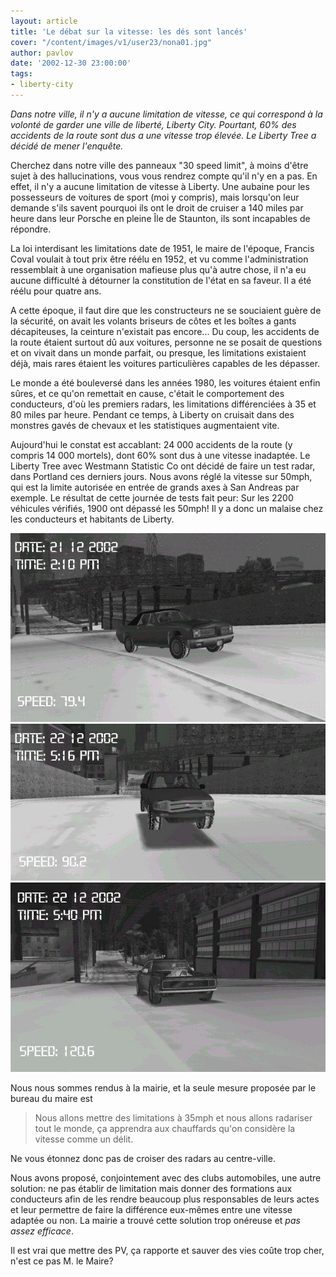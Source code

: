 ```yaml
---
layout: article
title: 'Le débat sur la vitesse: les dés sont lancés'
cover: "/content/images/v1/user23/nona01.jpg"
author: pavlov
date: '2002-12-30 23:00:00'
tags:
- liberty-city
---
```


_Dans notre ville, il n'y a aucune limitation de vitesse, ce qui correspond à la volonté de garder une ville de liberté, Liberty City. Pourtant, 60% des accidents de la route sont dus a une vitesse trop élevée. Le Liberty Tree a décidé de mener l'enquête._

Cherchez dans notre ville des panneaux "30 speed limit", à moins d'être sujet à des hallucinations, vous vous rendrez compte qu'il n'y en a pas. En effet, il n'y a aucune limitation de vitesse à Liberty. Une aubaine pour les possesseurs de voitures de sport (moi y compris), mais lorsqu'on leur demande s'ils savent pourquoi ils ont le droit de cruiser a 140 miles par heure dans leur Porsche en pleine Île de Staunton, ils sont incapables de répondre.

La loi interdisant les limitations date de 1951, le maire de l'époque, Francis Coval voulait à tout prix être réélu en 1952, et vu comme l'administration ressemblait à une organisation mafieuse plus qu'à autre chose, il n'a eu aucune difficulté à détourner la constitution de l'état en sa faveur. Il a été réélu pour quatre ans.

A cette époque, il faut dire que les constructeurs ne se souciaient guère de la sécurité, on avait les volants briseurs de côtes et les boîtes a gants décapiteuses, la ceinture n'existait pas encore... Du coup, les accidents de la route étaient surtout dû aux voitures, personne ne se posait de questions et on vivait dans un monde parfait, ou presque, les limitations existaient déjà, mais rares étaient les voitures particulières capables de les dépasser.

Le monde a été bouleversé dans les années 1980, les voitures étaient enfin sûres, et ce qu'on remettait en cause, c'était le comportement des conducteurs, d'où les premiers radars, les limitations différenciées à 35 et 80 miles par heure. Pendant ce temps, à Liberty on cruisait dans des monstres gavés de chevaux et les statistiques augmentaient vite.

Aujourd'hui le constat est accablant: 24 000 accidents de la route (y compris 14 000 mortels), dont 60% sont dus à une vitesse inadaptée. Le Liberty Tree avec Westmann Statistic Co ont décidé de faire un test radar, dans Portland ces derniers jours. Nous avons réglé la vitesse sur 50mph, qui est la limite autorisée en entrée de grands axes à San Andreas par exemple. Le résultat de cette journée de tests fait peur: Sur les 2200 véhicules vérifiés, 1900 ont dépassé les 50mph! Il y a donc un malaise chez les conducteurs et habitants de Liberty.

![](/content/images/v1/user23/nona02.jpg)
![](/content/images/v1/user23/nona03.jpg)
![](/content/images/v1/user23/nona04.jpg)

Nous nous sommes rendus à la mairie, et la seule mesure proposée par le bureau du maire est

> Nous allons mettre des limitations à 35mph et nous allons radariser tout le monde, ça apprendra aux chauffards qu'on considère la vitesse comme un délit.

Ne vous étonnez donc pas de croiser des radars au centre-ville.

Nous avons proposé, conjointement avec des clubs automobiles, une autre solution: ne pas établir de limitation mais donner des formations aux conducteurs afin de les rendre beaucoup plus responsables de leurs actes et leur permettre de faire la différence eux-mêmes entre une vitesse adaptée ou non. La mairie a trouvé cette solution trop onéreuse et _pas assez efficace_.

Il est vrai que mettre des PV, ça rapporte et sauver des vies coûte trop cher, n'est ce pas M. le Maire?